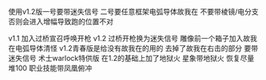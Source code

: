 使用v1.2版一号要带迷失信号 二号要任意框架电弧导体故我在 不要带棱镜/电分支否则会进入增幅导致跑的位置不对

v1.1 加入过桥宣召呼唤开枪
v1.2 过桥开枪换为迷失信号 雕像前一个箱子加入故我在电弧导体清怪 
v1.2青春版是给没有故我在的用的 去掉了故我在右击的部分 要带迷失信号
术士warlock特供版 在1.2的基础上加了地狱火 星象带地狱火 恢复尽量堆100 职业技能带凤凰俯冲
